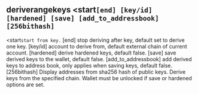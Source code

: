 ## deriverangekeys <start`[end] [key/id] [hardened] [save] [add_to_addressbook] [256bithash]`
<start`start from key.`
[end] stop deriving after key, default set to derive one key.
[key/id] account to derive from, default external chain of current account.
[hardened] derive hardened keys, default false.
[save] save derived keys to the wallet, default false.
[add_to_addressbook] add derived keys to address book, only applies when saving keys, default false.
[256bithash] Display addresses from sha256 hash of public keys.
Derive keys from the specified chain.
Wallet must be unlocked if save or hardened options are set.
